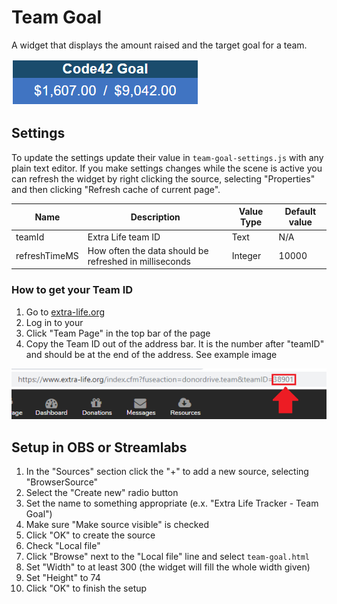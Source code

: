 # Team Goal

A widget that displays the amount raised and the target goal for a team.

![Team-Goal-Preview](../images/Team-Goal-Preview.png)

## Settings
To update the settings update their value in `team-goal-settings.js` with any plain text editor. If you make settings changes while the scene is active you can refresh the widget by right clicking the source, selecting "Properties" and then clicking "Refresh cache of current page".

| Name | Description | Value Type | Default value |
|---|---|---|---|
| teamId | Extra Life team ID | Text | N/A |
| refreshTimeMS | How often the data should be refreshed in milliseconds | Integer | 10000 |

### How to get your Team ID

1. Go to [extra-life.org](https://www.extra-life.org/)
2. Log in to your 
3. Click "Team Page" in the top bar of the page
4. Copy the Team ID out of the address bar. It is the number after "teamID" and should be at the end of the address. See example image

![Get-Team-ID](../images/where-to-find-team-id.png)

## Setup in OBS or Streamlabs
1. In the "Sources" section click the "+" to add a new source, selecting "BrowserSource"
2. Select the "Create new" radio button
3. Set the name to something appropriate (e.x. "Extra Life Tracker - Team Goal")
4. Make sure "Make source visible" is checked
5. Click "OK" to create the source
6. Check "Local file"
7. Click "Browse" next to the "Local file" line and select `team-goal.html`
8. Set "Width" to at least 300 (the widget will fill the whole width given)
9. Set "Height" to 74
10. Click "OK" to finish the setup

